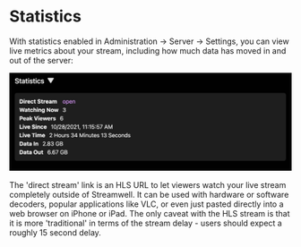 # Statistics

With statistics enabled in Administration -> Server -> Settings, you can view live metrics about your stream, including how much data has moved in and out of the server:

![](<../.gitbook/assets/Screen Shot 2021-10-28 at 1.50.10 PM.jpg>)

The 'direct stream' link is an HLS URL to let viewers watch your live stream completely outside of Streamwell. It can be used with hardware or software decoders, popular applications like VLC, or even just pasted directly into a web browser on iPhone or iPad. The only caveat with the HLS stream is that it is more 'traditional' in terms of the stream delay - users should expect a roughly 15 second delay.
